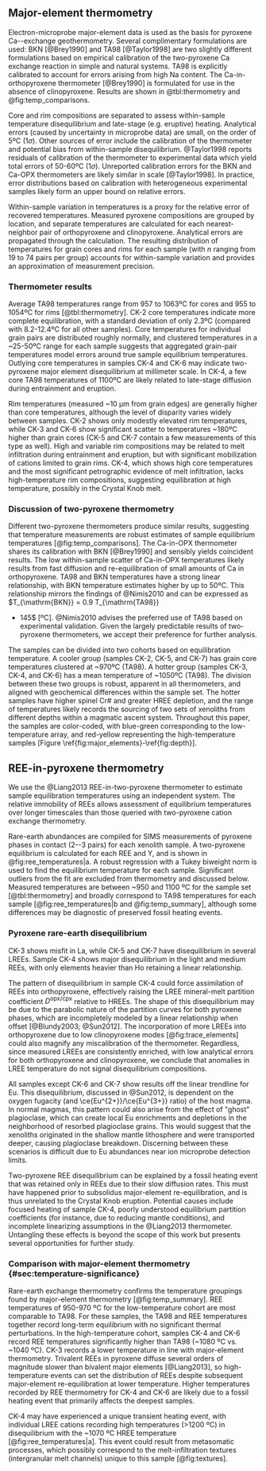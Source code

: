 ## Major-element thermometry

Electron-microprobe major-element data is used as the basis for pyroxene
Ca--exchange geothermometry. Several complimentary formulations are used: BKN
[@Brey1990] and TA98 [@Taylor1998] are two slightly different formulations
based on empirical calibration of the two-pyroxene Ca exchange reaction in
simple and natural systems. TA98 is explicitly calibrated to account for
errors arising from high Na content. The Ca-in-orthopyroxene
thermometer [@Brey1990] is formulated for use in the absence of clinopyroxene.
Results are shown in @tbl:thermometry and
@fig:temp_comparisons.

<!--[[[tbl:thermometry]]]-->

<!--[[[fig:temp_comparisons]]]-->

Core and rim compositions are separated to assess within-sample
temperature disequilibrium and late-stage (e.g. eruptive) heating. Analytical errors (caused by
uncertainty in microprobe data) are small, on the order of 5ºC (1$\sigma$).
Other sources of error include the calibration of the thermometer
and potential bias from within-sample disequilibrium. @Taylor1998
reports residuals of calibration of the thermometer to experimental
data which yield total errors of 50-60ºC (1$\sigma$). Unreported calibration errors for the
BKN and Ca-OPX thermometers are likely similar in scale [@Taylor1998]. In practice,
error distributions based on calibration with heterogeneous experimental
samples likely form an upper bound on relative errors.

Within-sample variation in temperatures is a proxy for the relative
error of recovered temperatures. Measured pyroxene compositions
are grouped by location, and separate
temperatures are calculated for each nearest-neighbor pair of
orthopyroxene and clinopyroxene. Analytical errors are propagated through the
calculation. The resulting distribution of temperatures for grain cores and
rims for each sample (with *n* ranging from 19 to 74 pairs per group)
accounts for within-sample variation and provides an approximation of
measurement precision.

### Thermometer results

Average TA98 temperatures range from 957 to 1063ºC for cores and 955 to 1054ºC
for rims [@tbl:thermometry]. CK-2 core temperatures indicate more complete
equilibration, with a standard deviation of only 2.3ºC (compared with
8.2-12.4ºC for all other samples). Core temperatures for individual grain pairs
are distributed roughly normally, and clustered temperatures in a ~25-50ºC
range for each sample suggests that aggregated grain-pair temperatures model errors around true sample equilibrium temperatures. Outlying core temperatures in
samples CK-4 and CK-6 may indicate two-pyroxene major element disequilibrium at
millimeter scale. In CK-4, a few core TA98 temperatures of 1100ºC are likely
related to late-stage diffusion during entrainment and eruption.

Rim temperatures (measured ~10 µm from grain edges) are generally higher
than core temperatures, although the level of disparity varies widely
between samples. CK-2 shows only modestly elevated rim temperatures,
while CK-3 and CK-6 show significant scatter to temperatures ~180ºC
higher than grain cores (CK-5 and CK-7 contain a few measurements of
this type as well). High and variable rim compositions may be related to
melt infiltration during entrainment and eruption, but with significant
mobilization of cations limited to grain rims. CK-4, which shows high
core temperatures and the most significant petrographic evidence of melt
infiltration, lacks high-temperature rim compositions, suggesting
equilibration at high temperature, possibly in the Crystal Knob melt.

### Discussion of two-pyroxene thermometry

Different two-pyroxene thermometers produce similar results, suggesting
that temperature measurements are robust estimates of sample equilibrium
temperatures [@fig:temp_comparisons].
The Ca-in-OPX thermometer shares its calibration with
BKN [@Brey1990] and sensibly yields coincident results. The low
within-sample scatter of Ca-in-OPX temperatures likely results from
fast diffusion and re-equilibration of small amounts of Ca in
orthopyroxene. TA98 and BKN temperatures have a strong linear
relationship, with BKN temperature estimates higher by up to 50ºC. This
relationship mirrors the findings of @Nimis2010 and
can be expressed as $T_{\mathrm{BKN}} = 0.9 T_{\mathrm{TA98}}
+ 145$ [ºC].
@Nimis2010 advises the preferred use of TA98 based on
experimental validation. Given the largely predictable results of
two-pyroxene thermometers, we accept their preference for further analysis.

The samples can be divided into two cohorts based on equilibration temperature.
A cooler group (samples CK-2, CK-5, and CK-7) has grain core temperatures
clustered at ~970ºC (TA98). A hotter group (samples CK-3, CK-4, and CK-6) has
a mean temperature of ~1050ºC (TA98). The division between these two groups is
robust, apparent in all thermometers, and aligned with geochemical differences
within the sample set. The hotter samples have higher spinel Cr\# and greater
HREE depletion, and the range of temperatures likely records the sourcing of
two sets of xenoliths from different depths within a magmatic ascent system.
Throughout this paper, the samples are color-coded, with blue-green
corresponding to the low-temperature array, and red-yellow representing the
high-temperature samples \[Figure \ref{fig:major_elements}-\ref{fig:depth}\].

## REE-in-pyroxene thermometry

We use the @Liang2013 REE-in-two-pyroxene thermometer to estimate sample
equilibration temperatures using an independent system. The
relative immobility of REEs allows assessment of equilibrium temperatures over
longer timescales than those queried with two-pyroxene cation exchange
thermometry.

Rare-earth abundances are compiled for SIMS measurements of
pyroxene phases in contact (2--3 pairs) for each xenolith sample.
A two-pyroxene equilibrium is calculated for each REE and Y, and is shown in
@fig:ree_temperatures|a. A robust regression with a Tukey biweight norm is used
to find the equilibrium temperature for each sample. Significant outliers from
the fit are excluded from thermometry and discussed below.
Measured temperatures are between ~950 and 1100 ºC for the sample set
[@tbl:thermometry] and broadly correspond to TA98 temperatures for each sample
\[@fig:ree_temperatures|b and @fig:temp_summary\], although some differences may
be diagnostic of preserved fossil heating events.

<!--[[[fig:ree_temperatures]]]-->

### Pyroxene rare-earth disequilibrium

CK-3 shows misfit in La, while CK-5 and CK-7 have disequilibrium in several
LREEs. Sample CK-4 shows major disequilibrium in the light and medium REEs,
with only elements heavier than Ho retaining a linear relationship.

The pattern of disequilibrium in sample CK-4 could force assimilation of REEs
into orthopyroxene, effectively raising the LREE mineral-melt partition
coefficient $D^\mathrm{opx/cpx}$ relative to HREEs. The shape of this
disequilibrium may be due to the parabolic nature of the partition curves for
both pyroxene phases, which are incompletely modeled by a linear relationship
when offset [@Blundy2003; @Sun2012]. The incorporation of more LREEs into
orthopyroxene due to low clinopyroxene modes [@fig:trace_elements] could also
magnify any miscalibration of the thermometer. Regardless, since measured LREEs
are consistently enriched, with low analytical errors for both orthopyroxene
and clinopyroxene, we conclude that anomalies in LREE temperature do not signal
disequilibrium compositions.

All samples except CK-6 and CK-7 show results off the linear trendline for Eu.
This disequilibrium, discussed in @Sun2012, is dependent on the oxygen
fugacity (and \ce{Eu^{2+}}/\ce{Eu^{3+}} ratio) of the host magma. In normal
magmas, this pattern could also arise from the effect of "ghost" plagioclase,
which can create local Eu enrichments and depletions in the neighborhood
of resorbed plagioclase grains. This would suggest that the xenoliths
originated in the shallow mantle lithosphere and were transported deeper,
causing plagioclase breakdown. Discerning between these scenarios is difficult
due to Eu abundances near ion microprobe detection limits.

Two-pyroxene REE disequilibrium can be explained by a
fossil heating event that was retained only in REEs due
to their slow diffusion rates. This must have happened prior to subsolidus
major-element re-equilibration, and is thus unrelated to the Crystal Knob
eruption. Potential causes include
focused heating of sample CK-4, poorly understood equilibrium partition
coefficients (for instance, due to reducing mantle conditions), and incomplete
linearizing assumptions in the @Liang2013 thermometer. Untangling these effects
is beyond the scope of this work but presents several opportunities for further
study.

### Comparison with major-element thermometry {#sec:temperature-significance}

Rare-earth exchange thermometry confirms the temperature groupings found by
major-element thermometry [@fig:temp_summary]. REE temperatures of 950-970 ºC
for the low-temperature cohort are most comparable to TA98. For these samples,
the TA98 and REE temperatures together record long-term equilibrium with no
significant thermal perturbations. In the high-temperature cohort, samples CK-4
and CK-6 record REE temperatures significantly higher than TA98
(~1080 ºC vs. ~1040 ºC). CK-3 records a lower temperature
in line with major-element
thermometry. Trivalent REEs in pyroxene diffuse several orders of magnitude
slower than bivalent major elements [@Liang2013], so high-temperature events
can set the distribution of REEs despite subsequent major-element
re-equilibration at lower temperature. Higher temperatures recorded by REE
thermometry for CK-4 and CK-6 are likely due to a fossil heating event that
primarily affects the deepest samples.

<!--[[[tbl:temp_summary]]]-->

CK-4 may have experienced a unique transient heating event, with individual
LREE cations recording high temperatures (>1200 ºC)
in disequilibrium with the ~1070 ºC HREE temperature [@fig:ree_temperatures|a].
This event could result from metasomatic processes, which possibly correspond
to the melt-infiltration textures (intergranular melt channels) unique to this
sample [@fig:textures].

